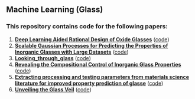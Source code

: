 ## Machine Learning (Glass)

### This repository contains code for the following papers:

1. [**Deep Learning Aided Rational Design of Oxide Glasses**](https://arxiv.org/abs/1912.11582) ([code](https://github.com/m3rg-repo/machine_learning_glass/tree/master/Deep_Learning_Aided_Rational_Design_of_Oxide_Glasses))
2. [**Scalable Gaussian Processes for Predicting the Properties of Inorganic Glasses with Large Datasets**](https://arxiv.org/abs/2007.02795) ([code](https://github.com/m3rg-repo/machine_learning_glass/tree/master/Scalable_Gaussian_Process))
3. [**Looking_through_glass**](https://www.sciencedirect.com/science/article/pii/S2666389921001239) ([code](https://github.com/m3rg-repo/machine_learning_glass/tree/master/Looking_through_glass))
4. [**Revealing the Compositional Control of Inorganic Glass Properties**](https://arxiv.org/abs/2103.12050) ([code](https://github.com/m3rg-repo/machine_learning_glass/tree/master/Revealing_the_Compositional_Control_of_Inorganic_Glass_Properties))
5. [**Extracting processing and testing parameters from materials science literature for improved property prediction of glasse**](https://www.sciencedirect.com/science/article/pii/S0255270121003020) ([code](https://github.com/m3rg-repo/machine_learning_glass/tree/master/Hardness_process_testing))
6. [**Unveiling the Glass Veil**](https://arxiv.org/abs/2103.03633) ([code](https://github.com/m3rg-repo/machine_learning_glass/tree/master/GlassVeil))
